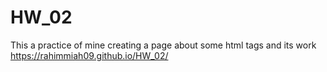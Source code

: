 # HW_02
This a practice of mine creating a page about some html tags and its work
https://rahimmiah09.github.io/HW_02/
